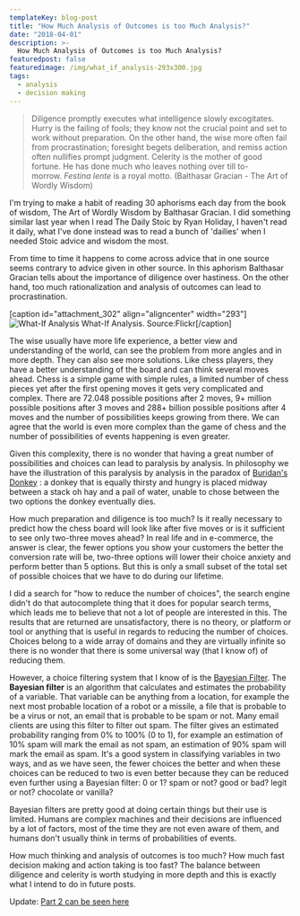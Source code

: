 ```yaml
---
templateKey: blog-post
title: "How Much Analysis of Outcomes is too Much Analysis?"
date: "2018-04-01"
description: >-
  How Much Analysis of Outcomes is too Much Analysis?
featuredpost: false
featuredimage: /img/what_if_analysis-293x300.jpg
tags:
  - analysis
  - decision making
---
```


> Diligence promptly executes what intelligence slowly excogitates. Hurry is the failing of fools; they know not the crucial point and set to work without preparation. On the other hand, the wise more often fail from procrastination; foresight begets deliberation, and remiss action often nullifies prompt judgment. Celerity is the mother of good fortune. He has done much who leaves nothing over till to-morrow. _Festina lente_ is a royal motto. (Balthasar Gracian - The Art of Wordly Wisdom)

I'm trying to make a habit of reading 30 aphorisms each day from the book of wisdom, The Art of Wordly Wisdom by Balthasar Gracian. I did something similar last year when I read The Daily Stoic by Ryan Holiday, I haven't read it daily, what I've done instead was to read a bunch of 'dailies' when I needed Stoic advice and wisdom the most.

From time to time it happens to come across advice that in one source seems contrary to advice given in other source. In this aphorism Balthasar Gracian tells about the importance of diligence over hastiness. On the other hand, too much rationalization and analysis of outcomes can lead to procrastination.

\[caption id="attachment\_302" align="aligncenter" width="293"\]![What-If Analysis](https://stefantesoi.com/wp-content/uploads/2018/04/what_if_analysis-293x300.jpg) What-If Analysis. Source:Flickr\[/caption\]

The wise usually have more life experience, a better view and understanding of the world, can see the problem from more angles and in more depth. They can also see more solutions. Like chess players, they have a better understanding of the board and can think several moves ahead. Chess is a simple game with simple rules, a limited number of chess pieces yet after the first opening moves it gets very complicated and complex. There are 72.048 possible positions after 2 moves, 9+ million possible positions after 3 moves and 288+ billion possible positions after 4 moves and the number of possibilities keeps growing from there. We can agree that the world is even more complex than the game of chess and the number of possibilities of events happening is even greater.

Given this complexity, there is no wonder that having a great number of possibilities and choices can lead to paralysis by analysis. In philosophy we have the illustration of this paralysis by analysis in the paradox of [Buridan's Donkey](https://en.wikipedia.org/wiki/Buridan%27s_ass) : a donkey that is equally thirsty and hungry is placed midway between a stack oh hay and a pail of water, unable to chose between the two options the donkey eventually dies.

How much preparation and diligence is too much? Is it really necessary to predict how the chess board will look like after five moves or is it sufficient to see only two-three moves ahead? In real life and in e-commerce, the answer is clear, the fewer options you show your customers the better the conversion rate will be, two-three options will lower their choice anxiety and perform better than 5 options. But this is only a small subset of the total set of possible choices that we have to do during our lifetime.

I did a search for "how to reduce the number of choices", the search engine didn't do that autocomplete thing that it does for popular search terms, which leads me to believe that not a lot of people are interested in this. The results that are returned are unsatisfactory, there is no theory, or platform or tool or anything that is useful in regards to reducing the number of choices. Choices belong to a wide array of domains and they are virtually infinite so there is no wonder that there is some universal way (that I know of) of reducing them.

However, a choice filtering system that I know of is the [Bayesian Filter](https://en.wikipedia.org/wiki/Recursive_Bayesian_estimation). The **Bayesian filter** is an algorithm that calculates and estimates the probability of a variable. That variable can be anything from a location, for example the next most probable location of a robot or a missile, a file that is probable to be a virus or not, an email that is probable to be spam or not. Many email clients are using this filter to filter out spam. The filter gives an estimated probability ranging from 0% to 100% (0 to 1), for example an estimation of 10% spam will mark the email as not spam, an estimation of 90% spam will mark the email as spam. It's a good system in classifying variables in two ways, and as we have seen, the fewer choices the better and when these choices can be reduced to two is even better because they can be reduced even further using a Bayesian filter: 0 or 1? spam or not? good or bad? legit or not? chocolate or vanilla?

Bayesian filters are pretty good at doing certain things but their use is limited. Humans are complex machines and their decisions are influenced by a lot of factors, most of the time they are not even aware of them, and humans don't usually think in terms of probabilities of events.

How much thinking and analysis of outcomes is too much? How much fast decision making and action taking is too fast? The balance between diligence and celerity is worth studying in more depth and this is exactly what I intend to do in future posts.

Update: [Part 2 can be seen here](https://stefantesoi.com/how-much-analysis-is-too-much-part-2/)
